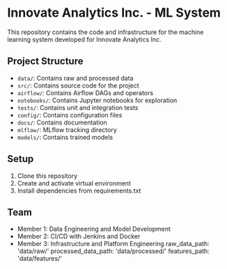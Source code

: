 # Innovate Analytics Inc. - ML System

This repository contains the code and infrastructure for the machine learning system developed for Innovate Analytics Inc.

## Project Structure

- `data/`: Contains raw and processed data
- `src/`: Contains source code for the project
- `airflow/`: Contains Airflow DAGs and operators
- `notebooks/`: Contains Jupyter notebooks for exploration
- `tests/`: Contains unit and integration tests
- `config/`: Contains configuration files
- `docs/`: Contains documentation
- `mlflow/`: MLflow tracking directory
- `models/`: Contains trained models

## Setup

1. Clone this repository
2. Create and activate virtual environment
3. Install dependencies from requirements.txt

## Team

- Member 1: Data Engineering and Model Development
- Member 2: CI/CD with Jenkins and Docker
- Member 3: Infrastructure and Platform Engineering
  raw_data_path: 'data/raw/'
  processed_data_path: 'data/processed/'
  features_path: 'data/features/'
